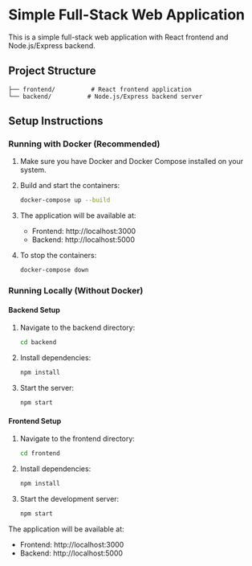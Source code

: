 # Simple Full-Stack Web Application

This is a simple full-stack web application with React frontend and Node.js/Express backend.

## Project Structure
```
├── frontend/          # React frontend application
└── backend/          # Node.js/Express backend server
```

## Setup Instructions

### Running with Docker (Recommended)

1. Make sure you have Docker and Docker Compose installed on your system.

2. Build and start the containers:
   ```bash
   docker-compose up --build
   ```

3. The application will be available at:
   - Frontend: http://localhost:3000
   - Backend: http://localhost:5000

4. To stop the containers:
   ```bash
   docker-compose down
   ```

### Running Locally (Without Docker)

#### Backend Setup
1. Navigate to the backend directory:
   ```bash
   cd backend
   ```
2. Install dependencies:
   ```bash
   npm install
   ```
3. Start the server:
   ```bash
   npm start
   ```

#### Frontend Setup
1. Navigate to the frontend directory:
   ```bash
   cd frontend
   ```
2. Install dependencies:
   ```bash
   npm install
   ```
3. Start the development server:
   ```bash
   npm start
   ```

The application will be available at:
- Frontend: http://localhost:3000
- Backend: http://localhost:5000 